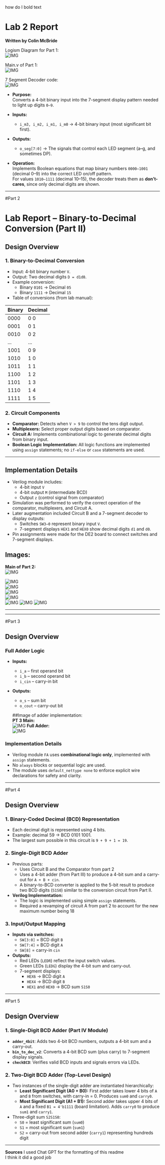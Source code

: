 how do I bold text  
# Lab 2 Report 
**Written by Colin McBride**  

Logism Diagram for Part 1:  
![IMG](img/pt1Sim.png)

Main.v of Part 1:  
![IMG](img/pt1Code.png)  

7 Segment Decoder code:  
![IMG](img/pt1Code2.png)  

- **Purpose:**  
  Converts a 4-bit binary input into the 7-segment display pattern needed to light up digits `0–9`.
- **Inputs:**  
  - `i_m3, i_m2, i_m1, i_m0` → 4-bit binary input (most significant bit first).

- **Outputs:**  
  - `o_seg[7:0]` → The signals that control each LED segment (a–g, and sometimes DP).

- **Operation:**  
  Implements Boolean equations that map binary numbers `0000–1001` (decimal 0–9) into the correct LED on/off pattern.  
  For values `1010–1111` (decimal 10–15), the decoder treats them as **don’t-cares**, since only decimal digits are shown.
  
-----------------------------------------------------------------------------------
#Part 2
# Lab Report – Binary-to-Decimal Conversion (Part II)

## Design Overview

### 1. Binary-to-Decimal Conversion
- Input: 4-bit binary number `V`.
- Output: Two decimal digits `D = d1d0`.
- Example conversion:
  - Binary `0101` → Decimal `05`
  - Binary `1111` → Decimal `15`
- Table of conversions (from lab manual):

| Binary | Decimal |
|--------|---------|
| 0000   | 0 0     |
| 0001   | 0 1     |
| 0010   | 0 2     |
| ...    | ...     |
| 1001   | 0 9     |
| 1010   | 1 0     |
| 1011   | 1 1     |
| 1100   | 1 2     |
| 1101   | 1 3     |
| 1110   | 1 4     |
| 1111   | 1 5     |

### 2. Circuit Components
- **Comparator:** Detects when `V > 9` to control the tens digit output.
- **Multiplexers:** Select proper output digits based on comparator.
- **Circuit A:** Implements combinational logic to generate decimal digits from binary input.
- **Boolean Logic Implementation:** All logic functions are implemented using `assign` statements; no `if-else` or `case` statements are used.

---

## Implementation Details
- Verilog module includes:
  - 4-bit input `V`
  - 4-bit output `M` (intermediate BCD)
  - Output `z` (control signal from comparator)
- Simulation was performed to verify the correct operation of the comparator, multiplexers, and Circuit A.
- Later augmentation included Circuit B and a 7-segment decoder to display outputs:
  - Switches `SW3−0` represent binary input `V`.
  - 7-segment displays `HEX1` and `HEX0` show decimal digits `d1` and `d0`.
- Pin assignments were made for the DE2 board to connect switches and 7-segment displays.

## Images:   

**Main of Part 2:**  
![IMG](img/pt2Code.png)

![IMG](img/mux.png)  
![IMG](img/pt2Code2.png)  
![IMG](img/pt2Code3.png)  
![IMG](img/cASim.png)  
![IMG](img/circuitA.png)
![IMG](img/cBSim.png)
![IMG](img/circuitB.png)

---





-----------------------------------------------------------------------------------
#Part 3  
## Design Overview

### Full Adder Logic
- **Inputs:**
  - `i_a` – first operand bit
  - `i_b` – second operand bit
  - `i_cin` – carry-in bit
- **Outputs:**
  - `o_s` – sum bit
  - `o_cout` – carry-out bit
 
  ##Image of adder implementation:  
  **PT 3 Main:**  
  ![IMG](img/pt3Code.png)
  **Full Adder:**  
  ![IMG](img/pt3Code2.png)
### Implementation Details
- Verilog module `FA` uses **combinational logic only**, implemented with `assign` statements.
- No `always` blocks or sequential logic are used.
- The module uses `default_nettype none` to enforce explicit wire declarations for safety and clarity.
-----------------------------------------------------------------------------------
#Part 4
## Design Overview

### 1. Binary-Coded Decimal (BCD) Representation
- Each decimal digit is represented using 4 bits.
- Example: decimal 59 → BCD 0101 1001.
- The largest sum possible in this circuit is `9 + 9 + 1 = 19`.

### 2. Single-Digit BCD Adder
- Previous parts: 
  - Uses Circuit B and the Comparator from part 2
  - Uses a 4-bit adder (from Part III) to produce a 4-bit sum and a carry-out for `A + B + cin`.
  - A binary-to-BCD converter is applied to the 5-bit result to produce two BCD digits (`S1S0`) similar to the conversion circuit from Part II.
- **Verilog Implementation:**
  - The logic is implemented using simple `assign` statements.
  - Required a revamping of circuit A from part 2 to account for the new maximum number being 18

### 3. Input/Output Mapping
- **Inputs via switches:**
  - `SW[3:0]` = BCD digit `B`
  - `SW[7:4]` = BCD digit `A`
  - `SW[8]` = carry-in `cin`
- **Outputs:**
  - Red LEDs (`LEDR`) reflect the input switch values.
  - Green LEDs (`LEDG`) display the 4-bit sum and carry-out.
  - 7-segment displays:
    - `HEX6` → BCD digit `A`
    - `HEX4` → BCD digit `B`
    - `HEX1` and `HEX0` → BCD sum `S1S0`

-----------------------------------------------------------------------------------
#Part 5

## Design Overview

### 1. Single-Digit BCD Adder (Part IV Module)
- **`adder_4bit`**: Adds two 4-bit BCD numbers, outputs a 4-bit sum and a carry-out.
- **`bin_to_dec_v2`**: Converts a 4-bit BCD sum (plus carry) to 7-segment display signals.
- **`checkBCD`**: Verifies valid BCD inputs and signals errors via LEDs.

### 2. Two-Digit BCD Adder (Top-Level Design)
- Two instances of the single-digit adder are instantiated hierarchically:
  - **Least Significant Digit (A0 + B0):** First adder takes lower 4 bits of `A` and `B` from switches, with carry-in = 0. Produces `sum0` and `carry0`.
  - **Most Significant Digit (A1 + B1):** Second adder takes upper 4 bits of `A` and a fixed `B1 = 4'b1111` (board limitation). Adds `carry0` to produce `sum1` and `carry1`.
- Three-digit sum `S2S1S0`:
  - `S0` = least significant sum (`sum0`)
  - `S1` = most significant sum (`sum1`)
  - `S2` = carry-out from second adder (`carry1`) representing hundreds digit
 
  
-----------------------------------------------------------------------------------
**Sources**
I used Chat GPT for the formatting of this readme  
I think it did a good job
